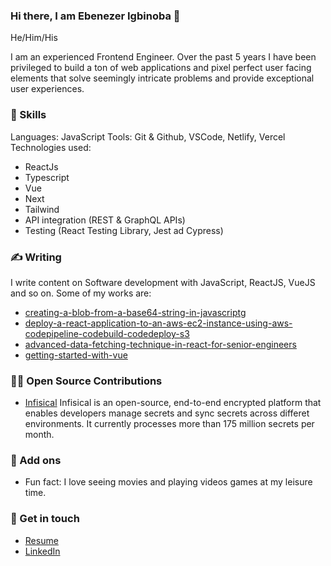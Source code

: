 ### Hi there, I am Ebenezer Igbinoba 👋

He/Him/His

I am an experienced Frontend Engineer. Over the past 5 years I have been privileged to build a ton of web applications and pixel perfect user facing elements that solve seemingly intricate problems and provide exceptional user experiences.

### 📌 Skills
Languages: JavaScript
Tools: Git & Github, VSCode, Netlify, Vercel
Technologies used:
- ReactJs
- Typescript
- Vue
- Next
- Tailwind
- API integration (REST & GraphQL APIs)
- Testing (React Testing Library, Jest ad Cypress)

### ✍️ Writing
I write content on Software development with JavaScript, ReactJS,  VueJS and so on. Some of my works are:
- [creating-a-blob-from-a-base64-string-in-javascriptg](https://igbinobaebenezer.hashnode.dev/creating-a-blob-from-a-base64-string-in-javascript)
- [deploy-a-react-application-to-an-aws-ec2-instance-using-aws-codepipeline-codebuild-codedeploy-s3](https://igbinobaebenezer.hashnode.dev/deploy-a-react-application-to-an-aws-ec2-instance-using-aws-codepipeline-codebuild-codedeploy-s3)
- [advanced-data-fetching-technique-in-react-for-senior-engineers](https://igbinobaebenezer.hashnode.dev/advanced-data-fetching-technique-in-react-for-senior-engineers)
- [getting-started-with-vue](https://igbinobaebenezer.hashnode.dev/getting-started-with-vue)


### 👨‍💻 Open Source Contributions
- [Infisical](https://github.com/Infisical/infisical) Infisical is an open-source, end-to-end encrypted platform that enables developers manage secrets and sync secrets across differet environments. It currently processes more than 175 million secrets per month.

### 🔎 Add ons
- Fun fact: I love seeing movies and playing videos games at my leisure time.

### 📲 Get in touch
- [Resume](https://docs.google.com/document/d/1TJPFmCwvrzdeLQ0-Rtaj4C4F5udSbvSFpWohpj5FUS0/edit?usp=sharing)
- [LinkedIn](https://www.linkedin.com/in/ebenezer-igbinoba/)

